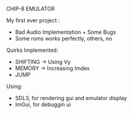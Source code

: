 CHIP-8 EMULATOR 


My first ever project :
- Bad Audio Implementation + Some Bugs
- Some roms works perfectly, others, no

Quirks Implemented:
- SHIFTING -> Using Vy
- MEMORY -> Increasing Imdex
- JUMP

Using:
- SDL3, for rendering gui and emulator display
- ImGui, for debuggin ui
